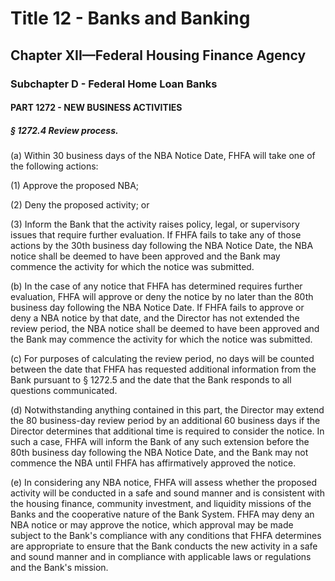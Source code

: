 
# Title 12 - Banks and Banking
## Chapter XII—Federal Housing Finance Agency
### Subchapter D - Federal Home Loan Banks
#### PART 1272 - NEW BUSINESS ACTIVITIES
##### § 1272.4 Review process.

(a) Within 30 business days of the NBA Notice Date, FHFA will take one of the following actions:

(1) Approve the proposed NBA;

(2) Deny the proposed activity; or

(3) Inform the Bank that the activity raises policy, legal, or supervisory issues that require further evaluation. If FHFA fails to take any of those actions by the 30th business day following the NBA Notice Date, the NBA notice shall be deemed to have been approved and the Bank may commence the activity for which the notice was submitted.

(b) In the case of any notice that FHFA has determined requires further evaluation, FHFA will approve or deny the notice by no later than the 80th business day following the NBA Notice Date. If FHFA fails to approve or deny a NBA notice by that date, and the Director has not extended the review period, the NBA notice shall be deemed to have been approved and the Bank may commence the activity for which the notice was submitted.

(c) For purposes of calculating the review period, no days will be counted between the date that FHFA has requested additional information from the Bank pursuant to § 1272.5 and the date that the Bank responds to all questions communicated.

(d) Notwithstanding anything contained in this part, the Director may extend the 80 business-day review period by an additional 60 business days if the Director determines that additional time is required to consider the notice. In such a case, FHFA will inform the Bank of any such extension before the 80th business day following the NBA Notice Date, and the Bank may not commence the NBA until FHFA has affirmatively approved the notice.

(e) In considering any NBA notice, FHFA will assess whether the proposed activity will be conducted in a safe and sound manner and is consistent with the housing finance, community investment, and liquidity missions of the Banks and the cooperative nature of the Bank System. FHFA may deny an NBA notice or may approve the notice, which approval may be made subject to the Bank's compliance with any conditions that FHFA determines are appropriate to ensure that the Bank conducts the new activity in a safe and sound manner and in compliance with applicable laws or regulations and the Bank's mission.
